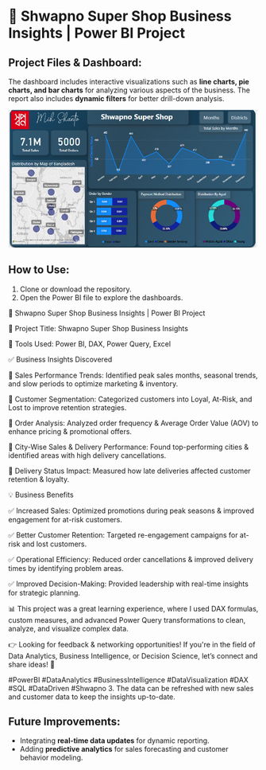 # 🚀 Shwapno Super Shop Business Insights | Power BI Project

## Project Files & Dashboard:
The dashboard includes interactive visualizations such as **line charts, pie charts, and bar charts** for analyzing various aspects of the business. The report also includes **dynamic filters** for better drill-down analysis.

![Image Alt Text](https://github.com/mih-shanto/Shwapno-Super-Shop-Data-Analysis/blob/main/Project%20Details/1.1.png)

## How to Use:
1. Clone or download the repository.
2. Open the Power BI file to explore the dashboards.

🚀 Shwapno Super Shop Business Insights | Power BI Project

🔹 Project Title: Shwapno Super Shop Business Insights

🔹 Tools Used: Power BI, DAX, Power Query, Excel

✅ Business Insights Discovered

📌 Sales Performance Trends: Identified peak sales months, seasonal trends, and slow periods to optimize marketing & inventory.

📌 Customer Segmentation: Categorized customers into Loyal, At-Risk, and Lost to improve retention strategies.

📌 Order Analysis: Analyzed order frequency & Average Order Value (AOV) to enhance pricing & promotional offers.

📌 City-Wise Sales & Delivery Performance: Found top-performing cities & identified areas with high delivery cancellations.

📌 Delivery Status Impact: Measured how late deliveries affected customer retention & loyalty.

💡 Business Benefits

✅ Increased Sales: Optimized promotions during peak seasons & improved engagement for at-risk customers.

✅ Better Customer Retention: Targeted re-engagement campaigns for at-risk and lost customers.

✅ Operational Efficiency: Reduced order cancellations & improved delivery times by identifying problem areas.

✅ Improved Decision-Making: Provided leadership with real-time insights for strategic planning.

📊 This project was a great learning experience, where I used DAX formulas, custom measures, and advanced Power Query transformations to clean, analyze, and visualize complex data.

👉 Looking for feedback & networking opportunities! If you're in the field of Data Analytics, Business Intelligence, or Decision Science, let’s connect and share ideas! 🚀

#PowerBI #DataAnalytics #BusinessIntelligence #DataVisualization #DAX #SQL #DataDriven #Shwapno
3. The data can be refreshed with new sales and customer data to keep the insights up-to-date.

## Future Improvements:
- Integrating **real-time data updates** for dynamic reporting.
- Adding **predictive analytics** for sales forecasting and customer behavior modeling.
